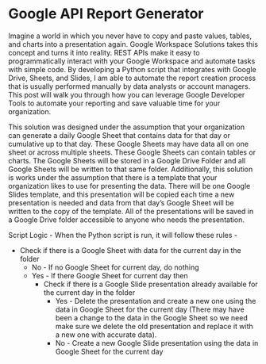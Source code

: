 # Google API Report Generator

Imagine a world in which you never have to copy and paste values, tables, and charts into a presentation again. Google Workspace Solutions takes this concept and turns it into reality. REST APIs make it easy to programmatically interact with your Google Workspace and automate tasks with simple code. By developing a Python script that integrates with Google Drive, Sheets, and Slides, I am able to automate the report creation process that is usually performed manually by data analysts or account managers. This post will walk you through how you can leverage Google Developer Tools to automate your reporting and save valuable time for your organization.

This solution was designed under the assumption that your organization can generate a daily Google Sheet that contains data for that day or cumulative up to that day. These Google Sheets may have data all on one sheet or across multiple sheets. These Google Sheets can contain tables or charts. The Google Sheets will be stored in a Google Drive Folder and all Google Sheets will be written to that same folder. Additionally, this solution is works under the assumption that there is a template that your organization likes to use for presenting the data. There will be one Google Slides template, and this presentation will be copied each time a new presentation is needed and data from that day’s Google Sheet will be written to the copy of the template. All of the presentations will be saved in a Google Drive folder accessible to anyone who needs the presentation. 

Script Logic - When the Python script is run, it will follow these rules - 
  - Check if there is a Google Sheet with data for the current day in the folder
      - No - If no Google Sheet for current day, do nothing
      - Yes - If there Google Sheet for current day then
          - Check if there is a Google Slide presentation already available for the current day in the folder
              - Yes - Delete the presentation and create a new one using the data in Google Sheet for the current day (There may have been a change to the data in the Google Sheet so we need make sure we delete the old presentation and replace it with a new one with accurate data).
              - No - Create a new Google Slide presentation using the data in Google Sheet for the current day
